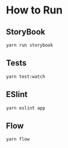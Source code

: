 # How to Run 

## StoryBook
`yarn run storybook`

## Tests
`yarn test:watch`

## ESlint
`yarn eslint app`

## Flow
`yarn flow`

